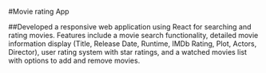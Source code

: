 #Movie rating App

##Developed a responsive web application using React for searching
and rating movies. Features include a movie search functionality,
detailed movie information display (Title, Release Date, Runtime,
IMDb Rating, Plot, Actors, Director), user rating system with star
ratings, and a watched movies list with options to add and remove
movies.
